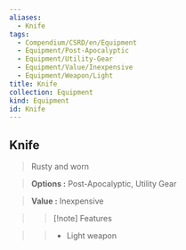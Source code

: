 ```yaml
---
aliases:
  - Knife
tags:
  - Compendium/CSRD/en/Equipment
  - Equipment/Post-Apocalyptic
  - Equipment/Utility-Gear
  - Equipment/Value/Inexpensive
  - Equipment/Weapon/Light
title: Knife
collection: Equipment
kind: Equipment
id: Knife
---
```

## Knife    
    
>Rusty and worn    
> **Options :** Post-Apocalyptic, Utility Gear    
> **Value :** Inexpensive    
>>[!note] Features    
>> - Light weapon
